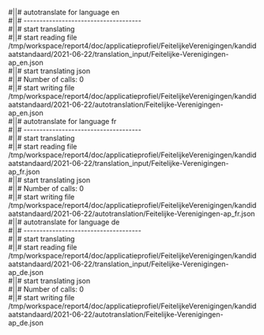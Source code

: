 #||# autotranslate for language en  
#||# -------------------------------------  
#||# start translating  
#||# start reading file /tmp/workspace/report4/doc/applicatieprofiel/FeitelijkeVerenigingen/kandidaatstandaard/2021-06-22/translation_input/Feitelijke-Verenigingen-ap_en.json  
#||# start translating json  
#||# Number of calls: 0  
#||# start writing file /tmp/workspace/report4/doc/applicatieprofiel/FeitelijkeVerenigingen/kandidaatstandaard/2021-06-22/autotranslation/Feitelijke-Verenigingen-ap_en.json  
#||# autotranslate for language fr  
#||# -------------------------------------  
#||# start translating  
#||# start reading file /tmp/workspace/report4/doc/applicatieprofiel/FeitelijkeVerenigingen/kandidaatstandaard/2021-06-22/translation_input/Feitelijke-Verenigingen-ap_fr.json  
#||# start translating json  
#||# Number of calls: 0  
#||# start writing file /tmp/workspace/report4/doc/applicatieprofiel/FeitelijkeVerenigingen/kandidaatstandaard/2021-06-22/autotranslation/Feitelijke-Verenigingen-ap_fr.json  
#||# autotranslate for language de  
#||# -------------------------------------  
#||# start translating  
#||# start reading file /tmp/workspace/report4/doc/applicatieprofiel/FeitelijkeVerenigingen/kandidaatstandaard/2021-06-22/translation_input/Feitelijke-Verenigingen-ap_de.json  
#||# start translating json  
#||# Number of calls: 0  
#||# start writing file /tmp/workspace/report4/doc/applicatieprofiel/FeitelijkeVerenigingen/kandidaatstandaard/2021-06-22/autotranslation/Feitelijke-Verenigingen-ap_de.json  
